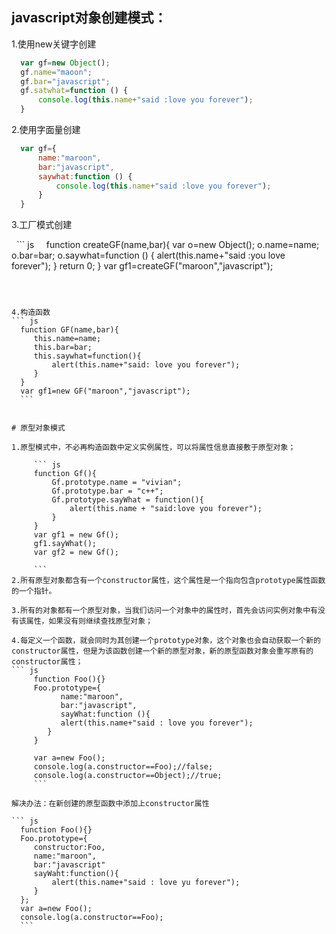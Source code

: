 ## javascript对象创建模式：
 
   1.使用new关键字创建
   
   ``` js
     var gf=new Object();
     gf.name="maoon";
     gf.bar="javascript";
     gf.satwhat=function () {
         console.log(this.name+"said :love you forever");
     }
   ```
   2.使用字面量创建
   ``` js
     var gf={
         name:"maroon",
         bar:"javascript",
         saywhat:function () {
             console.log(this.name+"said :love you forever");
         }
     }
  ```
   3.工厂模式创建
   
   ``` js
     function createGF(name,bar){
         var o=new Object();
         o.name=name;
         o.bar=bar;
         o.saywhat=function () {
             alert(this.name+"said :you love forever");
         }
         return 0;
     }
     var gf1=createGF("maroon","javascript");
   ```
    
    
    
   4.构造函数
   ``` js
     function GF(name,bar){
        this.name=name;
        this.bar=bar;
        this.saywhat=function(){
            alert(this.name+"said: love you forever");
        }
     }
     var gf1=new GF("maroon","javascript");
     ```
   
     
# 原型对象模式

   1.原型模式中，不必再构造函数中定义实例属性，可以将属性信息直接敷于原型对象；
   
        ``` js
        function Gf(){
            Gf.prototype.name = "vivian";
            Gf.prototype.bar = "c++";
            Gf.prototype.sayWhat = function(){
                alert(this.name + "said:love you forever");
            }
        }
        var gf1 = new Gf();
        gf1.sayWhat();
        var gf2 = new Gf();
        
        ```
   2.所有原型对象都含有一个constructor属性，这个属性是一个指向包含prototype属性函数的一个指针。
   
   3.所有的对象都有一个原型对象，当我们访问一个对象中的属性时，首先会访问实例对象中有没有该属性，如果没有则继续查找原型对象；
   
   4.每定义一个函数，就会同时为其创建一个prototype对象，这个对象也会自动获取一个新的constructor属性，但是为该函数创建一个新的原型对象，新的原型函数对象会重写原有的constructor属性；
   ``` js
        function Foo(){}
        Foo.prototype={
              name:"maroon",
              bar:"javascript",
              sayWhat:function (){
              alert(this.name+"said : love you forever");
           }
        }
        
        var a=new Foo();
        console.log(a.constructor==Foo);//false;  
        console.log(a.constructor==Object);//true;
        ```
     
   解决办法：在新创建的原型函数中添加上constructor属性
   
   ``` js
     function Foo(){}
     Foo.prototype={
        constructor:Foo,
        name:"maroon",
        bar:"javascript"
        sayWaht:function(){
            alert(this.name+"said : love yu forever");
        }
     }; 
     var a=new Foo();
     console.log(a.constructor==Foo);
     ```
